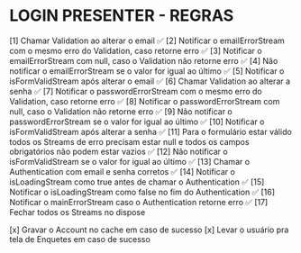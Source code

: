 # LOGIN PRESENTER - REGRAS

[1] Chamar Validation ao alterar o email ✅
[2] Notificar o emailErrorStream com o mesmo erro do Validation, caso retorne erro ✅
[3] Notificar o emailErrorStream com null, caso o Validation não retorne erro ✅
[4] Não notificar o emailErrorStream se o valor for igual ao último ✅
[5] Notificar o isFormValidStream após alterar o email ✅
[6] Chamar Validation ao alterar a senha ✅
[7] Notificar o passwordErrorStream com o mesmo erro do Validation, caso retorne erro ✅
[8] Notificar o passwordErrorStream com null, caso o Validation não retorne erro ✅
[9] Não notificar o passwordErrorStream se o valor for igual ao último ✅
[10] Notificar o isFormValidStream após alterar a senha ✅
[11] Para o formulário estar válido todos os Streams de erro precisam estar null e todos os campos obrigatórios não podem estar vazios ✅
[12] Não notificar o isFormValidStream se o valor for igual ao último ✅
[13] Chamar o Authentication com email e senha corretos ✅
[14] Notificar o isLoadingStream como true antes de chamar o Authentication ✅
[15] Notificar o isLoadingStream como false no fim do Authentication ✅
[16] Notificar o mainErrorStream caso o Authentication retorne erro ✅
[17] Fechar todos os Streams no dispose

[x] Gravar o Account no cache em caso de sucesso
[x] Levar o usuário pra tela de Enquetes em caso de sucesso